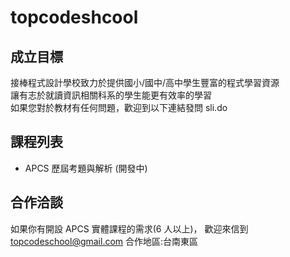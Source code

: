 # topcodeshcool

## 成立目標

接棒程式設計學校致力於提供國小/國中/高中學生豐富的程式學習資源  
讓有志於就讀資訊相關科系的學生能更有效率的學習  
如果您對於教材有任何問題，歡迎到以下連結發問 sli.do  

## 課程列表

- APCS 歷屆考題與解析 (開發中)

## 合作洽談

如果你有開設 APCS 實體課程的需求(6 人以上)，
歡迎來信到 topcodeschool@gmail.com
合作地區:台南東區
